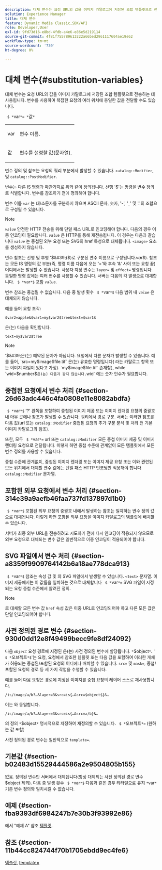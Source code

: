 ```yaml
---
description: 대체 변수는 요청 URL의 값을 이미지 카탈로그에 저장된 조합 템플릿으로 전송하는 데 사용됩니다. 변수를 사용하여 복잡한 요청의 여러 위치에 동일한 값을 전달할 수도 있습니다.
solution: Experience Manager
title: 대체 변수
feature: Dynamic Media Classic,SDK/API
role: Developer,User
exl-id: 9fd73d16-e8bd-4fdb-a4e6-e86e5d219114
source-git-commit: 4f81f755789613222a66bed2961117604ae19e62
workflow-type: tm+mt
source-wordcount: '730'
ht-degree: 0%

---
```


# 대체 변수{#substitution-variables}

대체 변수는 요청 URL의 값을 이미지 카탈로그에 저장된 조합 템플릿으로 전송하는 데 사용됩니다. 변수를 사용하여 복잡한 요청의 여러 위치에 동일한 값을 전달할 수도 있습니다.

` $ *`var`*= *`값`*`

<table id="simpletable_EFEC66C23CE949EFACDC415A954DF323"> 
 <tr class="strow"> 
  <td class="stentry"> <p> <span class="codeph"> <span class="varname"> var </span> </span> </p> </td> 
  <td class="stentry"> <p>변수 이름. </p> </td> 
 </tr> 
 <tr class="strow"> 
  <td class="stentry"> <p> <span class="codeph"> <span class="varname"> 값 </span> </span> </p> </td> 
  <td class="stentry"> <p>변수를 설정할 값(문자열). </p> </td> 
 </tr> 
</table>

변수 정의 및 참조는 요청의 쿼리 부분에서 발생할 수 있습니다. `catalog::Modifier`, 및 `catalog::PostModifier`.

변수는 다른 IS 명령과 마찬가지로 위와 같이 정의됩니다. 선행 &#39;$&#39;는 명령을 변수 정의로 식별합니다. 변수를 참조하기 전에 정의해야 합니다.

변수 이름 *`var`* 는 대/소문자를 구분하지 않으며 ASCII 문자, 숫자, &#39;-&#39;, &#39;_&#39; 및 &#39;.&#39;의 조합으로 구성될 수 있습니다.

>[!NOTE]
>
>*`value`* 안전한 HTTP 전송을 위해 단일 패스 URL로 인코딩해야 합니다. 다음의 경우 이중 인코딩이 필요합니다. *`value`* 은 HTTP를 통해 재전송됩니다. 이 경우는 다음과 같습니다 *`value`* 는 중첩된 외부 요청 또는 SVG의 href 특성으로 대체됩니다. `<image>` 요소를 생성하지 않습니다.

변수 참조는 선행 및 후행 &#39;$&#39;($)로 구분된 변수 이름으로 구성됩니다.*var*$). 참조는 모든 IS 명령의 값 부분(즉, 명령 이름 다음에 오는 &#39;=&#39;와 후속 &#39;&amp;&#39; 사이 또는 요청 끝) 어디에서든 발생할 수 있습니다. 사용자 지정 변수는 `layer=` 및 `effect=` 명령입니다. 동일한 명령 값에는 여러 변수를 사용할 수 있습니다. 서버는 다음의 각 발생으로 대체합니다. ` $ *`var`*$` 포함 *`value`*.

변수 참조는 중첩될 수 없습니다. 다음 중 발생 횟수 ` $ *`var`*$` 다음 범위 내 *`value`* 은 대체되지 않습니다.

예를 들어 요청 조각:

`$var2=apple&$var1=my$var2$tree&text=$var1$`

은(는) 다음을 확인합니다.

`text=my$var2$tree`

>[!NOTE]
>
>&#39;$&#39;은(는) 예약된 문자가 아닙니다. 요청에서 다른 문자가 발생할 수 있습니다. 예를 들어, `src=my$image$file.tif` 은(는) 유효한 명령입니다( 라는 카탈로그 항목 또는 이미지 파일이 있다고 가정). `my$image$file.tif` 존재함), while `wid=$number$` 은(는) 다음과 같지 않습니다. `wid` 에는 숫자 인수가 필요합니다.

## 중첩된 요청에서 변수 처리 {#section-26d63adc446c4fa0808e11e8082abdfa}

` $ *`var`*$` &#39;?&#39; 왼쪽을 포함하여 중첩된 이미지 제공 또는 이미지 렌더링 요청의 중괄호 내 아무 곳에나 참조가 발생할 수 있습니다. 쿼리에서 경로 구분. 서버는 이러한 참조를 다음 값(url 또는 `catalog::Modifier` 중첩된 요청의 추가 구문 분석 및 처리 전 기본 이미지 카탈로그의 참조).

또한, 모두 ` $ *`var`*=` url 또는 `catalog::Modifier` 모든 중첩 이미지 제공 및 이미지 렌더링 요청으로 전달됩니다. 이렇게 하면 중첩 수준에 관계없이 모든 템플릿에서 모든 변수 정의를 사용할 수 있습니다.

중첩 수준에 관계없이, 중첩된 이미지 렌더링 또는 이미지 제공 요청 또는 이와 관련된 모든 위치에서 대체할 변수 값에는 단일 패스 HTTP 인코딩만 적용해야 합니다 `catalog::Modifier` 문자열.

## 포함된 외부 요청에서 변수 처리 {#section-314e39a9aefb46faa737fd137897d1b0}

` $ *`var`*$` 포함된 외부 요청의 중괄호 내에서 발생하는 참조는 일치하는 변수 정의 값으로 대체됩니다. 이렇게 하면 포함된 외부 요청을 이미지 카탈로그의 템플릿에 배치할 수 있습니다.

서버가 최종 외부 URL을 전송하려고 시도하기 전에 다시 인코딩이 적용되지 않으므로 외부 요청으로 대체되는 변수 값은 일반적으로 이중 인코딩이 적용되어야 합니다.

## SVG 파일에서 변수 처리 {#section-a8359f9909764142b6a18ae778dca913}

` $ *`var`*$` 참조는 속성 값 및 의 SVG 파일에서 발생할 수 있습니다. `<text>` 문자열. 이미지 제공에서는 이 값들을 일치하는 것으로 대체합니다 ` $ *`var`*=` SVG 파일이 지정되는 요청 중첩 수준에서 알려진 정의.

>[!NOTE]
>
>로 대체할 모든 변수 값 `href` 속성 값은 이중 URL로 인코딩되어야 하고 다른 모든 값은 단일 인코딩되어야 합니다.

## 사전 정의된 경로 변수 {#section-930d0dd12e8f49499becc9fe8df24092}

다음 *`object`* 요청 경로에 지정된 은(는) 사전 정의된 변수에 할당됩니다. `*`$object`*`. &#39; ` $ *`오브젝트`*$`&#39;는 요청, 요청에서 참조한 템플릿 또는 다음 값을 포함하여 이러한 개체가 허용되는 중첩된/포함된 요청의 어디에나 배치할 수 있습니다. `src=` 및 `mask=`, 중첩/포함된 요청의 경로 등 세 가지 작업을 수행할 수 있습니다.

예를 들어 다음 요청은 경로에 지정된 이미지를 중첩 요청의 레이어 소스로 재사용합니다.

`/is/image/a/b?…&layer=3&src=is{…&src=$object$}&…`

이는 와 동일합니다.

`/is/image/a/b?…&layer=3&src=is{…&src=a/b}&…`

의 정의 `*`$object`*` 명시적으로 지정하여 재정의할 수 있습니다. ` $ *`오브젝트`*=` (원하는 값 포함)

사전 정의된 경로 변수는 일반적으로 `template=`.

## 기본값 {#section-b02483d15529444586a2e9504805b155}

없음. 정의된 변수만 서버에서 대체됩니다(항상 대체되는 사전 정의된 경로 변수 $object 제외). 다음 중 발생 횟수 ` $ *`var`*$` 다음과 같은 경우 리터럴으로 유지 `*`var`*`기존 변수 정의와 일치시킬 수 없습니다.

## 예제 {#section-fba9393df6984247b7e30b3f93992e86}

에서 &quot;예제 A&quot; 참조 [템플릿](../../../../../is-api/http-ref/image-serving-api-ref/c-http-protocol-reference/c-templates/c-templates.md#concept-3cd2d2adae0e41b2979b9640244d4d3e).

## 참조 {#section-11b44cc824744f70b1705ebdd9ec4fe6}

[템플릿](../../../../../is-api/http-ref/image-serving-api-ref/c-http-protocol-reference/c-templates/c-templates.md#concept-3cd2d2adae0e41b2979b9640244d4d3e), [template=](../../../../../is-api/http-ref/image-serving-api-ref/c-http-protocol-reference/c-command-reference/r-template.md#reference-3beccaa462a64bf0ba867e5c8fd0bd14)
